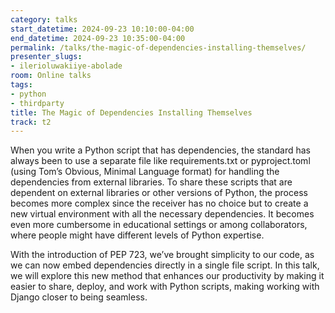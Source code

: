 ```yaml
---
category: talks
start_datetime: 2024-09-23 10:10:00-04:00
end_datetime: 2024-09-23 10:35:00-04:00
permalink: /talks/the-magic-of-dependencies-installing-themselves/
presenter_slugs:
- ilerioluwakiiye-abolade
room: Online talks
tags:
- python
- thirdparty
title: The Magic of Dependencies Installing Themselves
track: t2
---
```


When you write a Python script that has dependencies, the standard has always been to use a separate file like requirements.txt or pyproject.toml (using Tom’s Obvious, Minimal Language format) for handling the dependencies from external libraries. To share these scripts that are dependent on external libraries or other versions of Python, the process becomes more complex since the receiver has no choice but to create a new virtual environment with all the necessary dependencies. It becomes even more cumbersome in educational settings or among collaborators, where people might have different levels of Python expertise.

With the introduction of PEP 723, we’ve brought simplicity to our code, as we can now embed dependencies directly in a single file script. In this talk, we will explore this new method that enhances our productivity by making it easier to share, deploy, and work with Python scripts, making working with Django closer to being seamless.
